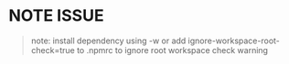 # NOTE ISSUE
>
> note: install dependency using -w or add ignore-workspace-root-check=true to .npmrc to ignore root workspace check warning
